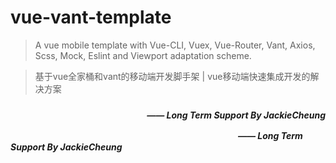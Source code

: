# vue-vant-template
>A vue mobile template with Vue-CLI, Vuex, Vue-Router, Vant, Axios, Scss, Mock, Eslint and Viewport adaptation scheme.

>基于vue全家桶和vant的移动端开发脚手架  |  vue移动端快速集成开发的解决方案

<p style="margin-top: 24px; text-align: right; font-weight: bold; font-style: italic;">—— Long Term Support By JackieCheung</p>


　　　　　　　　　　　　　　　　　　　　　　　　　　***—— Long Term Support By JackieCheung***

